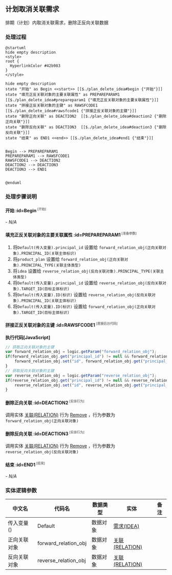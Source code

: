 ## 计划取消关联需求 <!-- {docsify-ignore-all} -->

   排期（计划）内取消关联需求，删除正反向关联数据

### 处理过程

```plantuml
@startuml
hide empty description
<style>
root {
  HyperlinkColor #42b983
}
</style>

hide empty description
state "开始" as Begin <<start>> [[$./plan_delete_idea#begin {"开始"}]]
state "填充正反关联对象的主要关联属性" as PREPAREPARAM1  [[$./plan_delete_idea#prepareparam1 {"填充正反关联对象的主要关联属性"}]]
state "拼接正反关联对象的主键" as RAWSFCODE1  [[$./plan_delete_idea#rawsfcode1 {"拼接正反关联对象的主键"}]]
state "删除正向关联" as DEACTION2  [[$./plan_delete_idea#deaction2 {"删除正向关联"}]]
state "删除反向关联" as DEACTION3  [[$./plan_delete_idea#deaction3 {"删除反向关联"}]]
state "结束" as END1 <<end>> [[$./plan_delete_idea#end1 {"结束"}]]


Begin --> PREPAREPARAM1
PREPAREPARAM1 --> RAWSFCODE1
RAWSFCODE1 --> DEACTION2
DEACTION2 --> DEACTION3
DEACTION3 --> END1


@enduml
```


### 处理步骤说明

#### 开始 :id=Begin<sup class="footnote-symbol"> <font color=gray size=1>[开始]</font></sup>



*- N/A*
#### 填充正反关联对象的主要关联属性 :id=PREPAREPARAM1<sup class="footnote-symbol"> <font color=gray size=1>[准备参数]</font></sup>



1. 将`Default(传入变量).principal_id` 设置给  `forward_relation_obj(正向关联对象).PRINCIPAL_ID(关联主体标识)`
2. 将`product_plan` 设置给  `forward_relation_obj(正向关联对象).PRINCIPAL_TYPE(关联主体类型)`
3. 将`idea` 设置给  `reverse_relation_obj(反向关联对象).PRINCIPAL_TYPE(关联主体类型)`
4. 将`Default(传入变量).principal_id` 设置给  `reverse_relation_obj(反向关联对象).TARGET_ID(目标主体标识)`
5. 将`Default(传入变量).ID(标识)` 设置给  `reverse_relation_obj(反向关联对象).PRINCIPAL_ID(关联主体标识)`
6. 将`Default(传入变量).ID(标识)` 设置给  `forward_relation_obj(正向关联对象).TARGET_ID(目标主体标识)`

#### 拼接正反关联对象的主键 :id=RAWSFCODE1<sup class="footnote-symbol"> <font color=gray size=1>[直接后台代码]</font></sup>



<p class="panel-title"><b>执行代码[JavaScript]</b></p>

```javascript
// 获取正向关联对象的主键
var forward_relation_obj = logic.getParam("forward_relation_obj");
if(forward_relation_obj.get("principal_id") != null && forward_relation_obj.get("target_id") != null && forward_relation_obj.get("principal_type") != null){
    forward_relation_obj.set("id", forward_relation_obj.get("principal_id") + "_" + forward_relation_obj.get("target_id") + '_' + forward_relation_obj.get("principal_type"));
}
// 获取反向关联对象的主键
var reverse_relation_obj = logic.getParam("reverse_relation_obj");
if(reverse_relation_obj.get("principal_id") != null && reverse_relation_obj.get("target_id") != null && reverse_relation_obj.get("principal_type") != null){
    reverse_relation_obj.set("id", reverse_relation_obj.get("principal_id") + "_" + reverse_relation_obj.get("target_id") + '_' + reverse_relation_obj.get("principal_type"));
}
```

#### 删除正向关联 :id=DEACTION2<sup class="footnote-symbol"> <font color=gray size=1>[实体行为]</font></sup>



调用实体 [关联(RELATION)](module/Base/relation.md) 行为 [Remove](module/Base/relation#行为) ，行为参数为`forward_relation_obj(正向关联对象)`

#### 删除反向关联 :id=DEACTION3<sup class="footnote-symbol"> <font color=gray size=1>[实体行为]</font></sup>



调用实体 [关联(RELATION)](module/Base/relation.md) 行为 [Remove](module/Base/relation#行为) ，行为参数为`reverse_relation_obj(反向关联对象)`

#### 结束 :id=END1<sup class="footnote-symbol"> <font color=gray size=1>[结束]</font></sup>



*- N/A*



### 实体逻辑参数

|    中文名   |    代码名    |  数据类型    |  实体   |备注 |
| --------| --------| -------- | -------- | --------   |
|传入变量(<i class="fa fa-check"/></i>)|Default|数据对象|[需求(IDEA)](module/ProdMgmt/idea.md)||
|正向关联对象|forward_relation_obj|数据对象|[关联(RELATION)](module/Base/relation.md)||
|反向关联对象|reverse_relation_obj|数据对象|[关联(RELATION)](module/Base/relation.md)||
